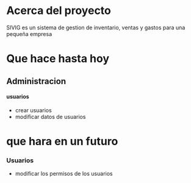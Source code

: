 # Acerca del proyecto

SIVIG es un sistema de gestion de inventario, ventas y gastos para una pequeña empresa

# Que hace hasta hoy
## Administracion
#### usuarios
-   crear usuarios
-   modificar datos de usuarios

# que hara en un futuro

### Usuarios
-   modificar los permisos de los usuarios


